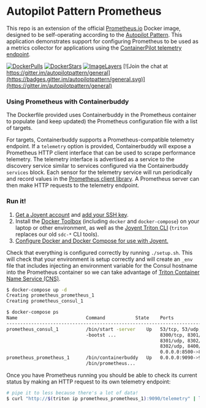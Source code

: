 # Autopilot Pattern Prometheus

This repo is an extension of the official [Prometheus.io](https://prometheus.io) Docker image, designed to be self-operating according to the [Autopilot Pattern](http://autopilotpattern.io/). This application demonstrates support for configuring Prometheus to be used as a metrics collector for applications using the [ContainerPilot telemetry endpoint](https://www.joyent.com/blog/containerpilot-telemetry).

[![DockerPulls](https://img.shields.io/docker/pulls/autopilotpattern/prometheus.svg)](https://registry.hub.docker.com/u/autopilotpattern/prometheus/)
[![DockerStars](https://img.shields.io/docker/stars/autopilotpattern/prometheus.svg)](https://registry.hub.docker.com/u/autopilotpattern/prometheus/)
[![ImageLayers](https://badge.imagelayers.io/autopilotpattern/prometheus:latest.svg)](https://imagelayers.io/?images=autopilotpattern/prometheus:latest)
[![Join the chat at https://gitter.im/autopilotpattern/general](https://badges.gitter.im/autopilotpattern/general.svg)](https://gitter.im/autopilotpattern/general)

### Using Prometheus with Containerbuddy

The Dockerfile provided uses Containerbuddy in the Prometheus container to populate (and keep updated) the Prometheus configuration file with a list of targets.

For targets, Containerbuddy supports a Prometheus-compatible telemetry endpoint. If a `telemetry` option is provided, Containerbuddy will expose a Prometheus HTTP client interface that can be used to scrape performance telemetry. The telemetry interface is advertised as a service to the discovery service similar to services configured via the Containerbuddy `services` block. Each sensor for the telemetry service will run periodically and record values in the [Prometheus client library](https://github.com/prometheus/client_golang). A Prometheus server can then make HTTP requests to the telemetry endpoint.

### Run it!

1. [Get a Joyent account](https://my.joyent.com/landing/signup/) and [add your SSH key](https://docs.joyent.com/public-cloud/getting-started).
1. Install the [Docker Toolbox](https://docs.docker.com/installation/mac/) (including `docker` and `docker-compose`) on your laptop or other environment, as well as the [Joyent Triton CLI](https://www.joyent.com/blog/introducing-the-triton-command-line-tool) (`triton` replaces our old `sdc-*` CLI tools).
1. [Configure Docker and Docker Compose for use with Joyent.](https://docs.joyent.com/public-cloud/api-access/docker)

Check that everything is configured correctly by running `./setup.sh`. This will check that your environment is setup correctly and will create an `_env` file that includes injecting an environment variable for the Consul hostname into the Prometheus container so we can take advantage of [Triton Container Name Service (CNS)](https://www.joyent.com/blog/introducing-triton-container-name-service).

```bash
$ docker-compose up -d
Creating prometheus_prometheus_1
Creating prometheus_consul_1

$ docker-compose ps
Name                         Command           State    Ports
--------------------------------------------------------------------------------
prometheus_consul_1          /bin/start -server    Up   53/tcp, 53/udp,
                             -bootst ...                8300/tcp, 8301/tcp,
                                                        8301/udp, 8302/tcp,
                                                        8302/udp, 8400/tcp,
                                                        0.0.0.0:8500->8500/tcp
prometheus_prometheus_1      /bin/containerbuddy   Up   0.0.0.0:9090->9090/tcp
                             /bin/prometheus...
```


Once you have Prometheus running you should be able to check its current status by making an HTTP request to its own telemetry endpoint:


```bash
# pipe it to less because there's a lot of data!
$ curl "http://$(triton ip prometheus_prometheus_1):9090/telemetry" | less
```
